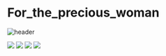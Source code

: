 # For_the_precious_woman
![header](https://capsule-render.vercel.app/api?type=rounded&color=83B66D&height=300&section=header&text=For%20the%20precious%20woman%20&render&fontSize=70&fontColor=FFF0B1)

![](https://img.shields.io/badge/Java-ED8B00?style=for-the-badge&logo=openjdk&logoColor=white)
![](https://img.shields.io/badge/XML-D14836?style=for-the-badge&logoColor=white)
![](https://img.shields.io/badge/MySQL-00000F?style=for-the-badge&logo=mysql&logoColor=white)
![](https://img.shields.io/badge/Android%20STUDIO-3DDC84?style=for-the-badge&logo=android&logoColor=white)
